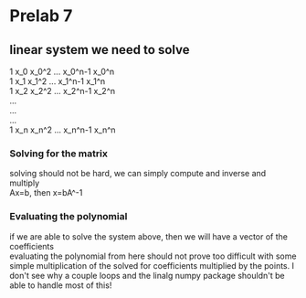 # Prelab 7
## linear system we need to solve

1 x_0 x_0^2 ... x_0^n-1 x_0^n <br>
1 x_1 x_1^2 ... x_1^n-1 x_1^n <br>
1 x_2 x_2^2 ... x_2^n-1 x_2^n <br>
... <br>
... <br>
... <br>
1 x_n x_n^2 ... x_n^n-1 x_n^n <br>

### Solving for the matrix
solving should not be hard, we can simply compute and inverse and multiply<br>
Ax=b, then x=bA^-1
### Evaluating the polynomial
if we are able to solve the system above, then we will have a vector of the coefficients<br>
evaluating the polynomial from here should not prove too difficult with some simple multiplication of
the solved for coefficients multiplied by the points. I don't see why a couple loops and the linalg numpy 
package shouldn't be able to handle most of this!
